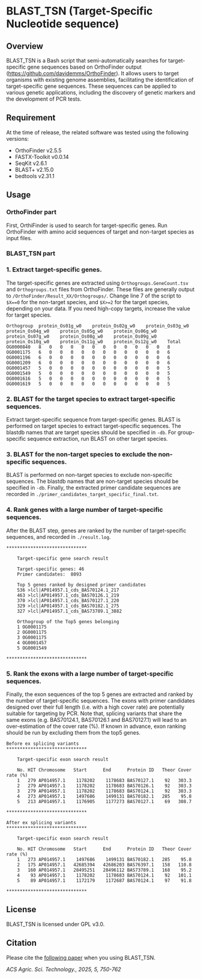 # BLAST_TSN (Target-Specific Nucleotide sequence)
## Overview
BLAST_TSN is a Bash script that semi-automatically searches for target-specific gene sequences based on OrthoFinder output (https://github.com/davidemms/OrthoFinder). It allows users to target organisms with existing genome assemblies, facilitating the identification of target-specific gene sequences. These sequences can be applied to various genetic applications, including the discovery of genetic markers and the development of PCR tests.

## Requirement
At the time of release, the related software was tested using the following versions:
<br>
* OrthoFinder v2.5.5
* FASTX-Toolkit v0.0.14
* SeqKit v2.6.1
* BLAST+ v2.15.0
* bedtools v2.31.1

## Usage
### OrthoFinder part
First, OrthiFinder is used to search for target-specific genes. Run OrthoFinder with amino acid sequences of target and non-target species as input files.

### BLAST_TSN part
### 1. Extract target-specific genes.
The target-specific genes are extracted using ```Orthogroups.GeneCount.tsv``` and ```Orthogroups.txt``` files from OrthoFinder. These files are generally output to ```/OrthoFinder/Result_XX/Orthogroups/```. Change line 7 of the script to ```$X==0``` for the non-target species, and ```$X>=2``` for the target species, depending on your data. If you need high-copy targets, increase the value for target species.
```
Orthogroup	protein_Os01g_w0	protein_Os02g_w0	protein_Os03g_w0	protein_Os04g_w0	protein_Os05g_w0	protein_Os06g_w0	protein_Os07g_w0	protein_Os08g_w0	protein_Os09g_w0	protein_Os10g_w0	protein_Os11g_w0	protein_Os12g_w0	Total
OG0000840	8	0	0	0	0	0	0	0	0	0	0	0	8
OG0001175	6	0	0	0	0	0	0	0	0	0	0	0	6
OG0001196	6	0	0	0	0	0	0	0	0	0	0	0	6
OG0001209	6	0	0	0	0	0	0	0	0	0	0	0	6
OG0001457	5	0	0	0	0	0	0	0	0	0	0	0	5
OG0001549	5	0	0	0	0	0	0	0	0	0	0	0	5
OG0001616	5	0	0	0	0	0	0	0	0	0	0	0	5
OG0001619	5	0	0	0	0	0	0	0	0	0	0	0	5
```
### 2. BLAST for the target species to extract target-specific sequences.
Extract target-specific sequence from target-specific genes. BLAST is performed on target species to extract target-specific sequences. The blastdb names that are target species should be specified in ```-db```. For group-specific sequence extraction, run BLAST on other target species. 

### 3. BLAST for the non-target species to exclude the non-specific sequences.
BLAST is performed on non-target species to exclude non-specific sequences. The blastdb names that are non-target species should be specified in ```-db```.
Finally, the extracted primer candidate sequences are recorded in ```./primer_candidates_target_specific_final.txt```.

### 4. Rank genes with a large number of target-specific sequences.
After the BLAST step, genes are ranked by the number of target-specific sequences, and recorded in ```./result.log```.
```
******************************

    Target-specific gene search result

    Target-specific genes: 46
    Primer candidates:  8093

    Top 5 genes ranked by designed primer candidates
    536 >lcl|AP014957.1_cds_BAS70124.1_217
    463 >lcl|AP014957.1_cds_BAS70126.1_219
    370 >lcl|AP014957.1_cds_BAS70127.1_220
    329 >lcl|AP014957.1_cds_BAS70182.1_275
    327 >lcl|AP014957.1_cds_BAS73789.1_3882

    Orthogroup of the Top5 genes belonging
    1 OG0001175
    2 OG0001175
    3 OG0001175
    4 OG0001457
    5 OG0001549

******************************
```

### 5. Rank the exons with a large number of target-specific sequences.
Finally, the exon sequences of the top 5 genes are extracted and ranked by the number of target-specific sequences. The exons with primer candidates designed over their full length (i.e. with a high cover rate) are potentially suitable for targeting by PCR. Note that, splicing variants that share the same exons (e.g. BAS70124.1, BAS70126.1 and BAS70127.1) will lead to an over-estimation of the cover rate (%). If known in advance, exon ranking should be run by excluding them from the top5 genes.
```
Before ex splicing variants
******************************

    Target-specific exon search result

    No. HIT Chromosome   Start      End      Protein ID   Theor Cover rate (%)
    1   279 AP014957.1    1178202    1178683 BAS70127.1    92   303.3
    2   279 AP014957.1    1178202    1178683 BAS70126.1    92   303.3
    3   279 AP014957.1    1178202    1178683 BAS70124.1    92   303.3
    4   273 AP014957.1    1497686    1499131 BAS70182.1   285    95.8
    5   213 AP014957.1    1176905    1177273 BAS70127.1    69   308.7

******************************
```

```
After ex splicing variants
******************************

    Target-specific exon search result

    No. HIT Chromosome   Start      End      Protein ID   Theor Cover rate (%)
    1   273 AP014957.1    1497686    1499131 BAS70182.1   285    95.8
    2   175 AP014957.1   42685394   42686203 BAS76397.1   158   110.8
    3   160 AP014957.1   28495251   28496112 BAS73789.1   168    95.2
    4    93 AP014957.1    1178202    1178683 BAS70124.1    92   101.1
    5    89 AP014957.1    1172179    1172687 BAS70124.1    97    91.8

******************************
```

## License
BLAST_TSN is licensed under GPL v3.0.

## Citation
Please cite the [following paper](https://pubs.acs.org/doi/10.1021/acsagscitech.4c00661) when you using BLAST_TSN.

_ACS Agric. Sci. Technology., 2025, 5, 750-762_
